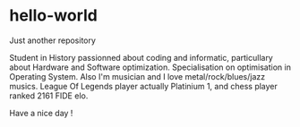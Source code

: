 # hello-world
Just another repository

Student in History passionned about coding and informatic, particullary about Hardware and Software optimization.
Specialisation on optimisation in Operating System.
Also I'm musician and I love metal/rock/blues/jazz musics.
League Of Legends player actually Platinium 1, and chess player ranked 2161 FIDE elo.

Have a nice day !
